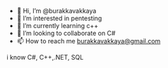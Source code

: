 - 👋 Hi, I’m @burakkavakkaya
- 👀 I’m interested in pentesting
- 🌱 I’m currently learning c++
- 💞️ I’m looking to collaborate on C#
- 📫 How to reach me burakkavakkaya@gmail.com

i know
C#, C++,.NET, SQL



